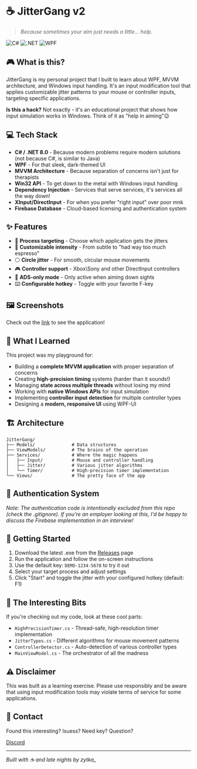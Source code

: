 # ☕ JitterGang v2

> *Because sometimes your aim just needs a little... help.*

![C#](https://img.shields.io/badge/C%23-239120?style=for-the-badge&logo=c-sharp&logoColor=white)
![.NET](https://img.shields.io/badge/.NET-5C2D91?style=for-the-badge&logo=.net&logoColor=white)
![WPF](https://img.shields.io/badge/WPF-0078D7?style=for-the-badge&logo=windows&logoColor=white)

## 🎮 What is this?

JitterGang is my personal project that I built to learn about WPF, MVVM architecture, and Windows input handling. It's an input modification tool that applies customizable jitter patterns to your mouse or controller inputs, targeting specific applications.

**Is this a hack?** Not exactly - it's an educational project that shows how input simulation works in Windows. Think of it as "help in aiming"😉

## 💻 Tech Stack

- **C# / .NET 8.0** - Because modern problems require modern solutions (not because C#, is similar to Java)
- **WPF** - For that sleek, dark-themed UI
- **MVVM Architecture** - Because separation of concerns isn't just for therapists
- **Win32 API** - To get down to the metal with Windows input handling
- **Dependency Injection** - Services that serve services, it's services all the way down!
- **XInput/DirectInput** - For when you prefer "right input" over poor mnk 
- **Firebase Database** - Cloud-based licensing and authentication system

## ✨ Features

- 🎯 **Process targeting** - Choose which application gets the jitters
- 💪 **Customizable intensity** - From subtle to "had way too much espresso"
- ⚪ **Circle jitter** - For smooth, circular mouse movements
- 🎮 **Controller support** - Xbox\Sony and other DirectInput controllers
- 🔫 **ADS-only mode** - Only active when aiming down sights 
- ⌨️ **Configurable hotkey** - Toggle with your favorite F-key

## 🖼️ Screenshots

Check out the [link](https://imgur.com/a/z0kKKun) to see the application!

## 📝 What I Learned

This project was my playground for:

- Building a **complete MVVM application** with proper separation of concerns
- Creating **high-precision timing** systems (harder than it sounds!)
- Managing **state across multiple threads** without losing my mind
- Working with **native Windows APIs** for input simulation
- Implementing **controller input detection** for multiple controller types
- Designing a **modern, responsive UI** using WPF-UI

## 🏗️ Architecture

```
JitterGang/
├── Models/              # Data structures
├── ViewModels/          # The brains of the operation
├── Services/            # Where the magic happens
│   ├── Input/           # Mouse and controller handling
│   ├── Jitter/          # Various jitter algorithms
│   └── Timer/           # High-precision timer implementation
└── Views/               # The pretty face of the app
```

## 🔐 Authentication System

*Note: The authentication code is intentionally excluded from this repo (check the .gitignore). If you're an employer looking at this, I'd be happy to discuss the Firebase implementation in an interview!*

## 🚀 Getting Started

1. Download the latest .exe from the [Releases](https://github.com/yourusername/jitterGangV2/releases) page
2. Run the application and follow the on-screen instructions
3. Use the default key: `DEMO-1234-5678` to try it out
4. Select your target process and adjust settings
5. Click "Start" and toggle the jitter with your configured hotkey (default: F1)

## 🧠 The Interesting Bits

If you're checking out my code, look at these cool parts:

- `HighPrecisionTimer.cs` - Thread-safe, high-resolution timer implementation
- `JitterTypes.cs` - Different algorithms for mouse movement patterns
- `ControllerDetector.cs` - Auto-detection of various controller types
- `MainViewModel.cs` - The orchestrator of all the madness

## ⚠️ Disclaimer

This was built as a learning exercise. Please use responsibly and be aware that using input modification tools may violate terms of service for some applications.

## 📧 Contact

Found this interesting? Isuess? Need key? Question?

[Discord](https://discord.gg/sSd5yjbnjC)

---

*Built with ☕ and late nights by zytka_*
